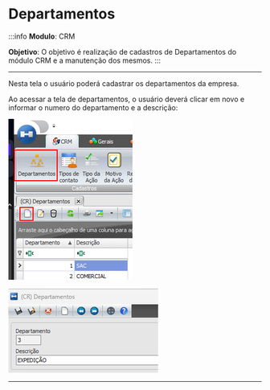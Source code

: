 # Departamentos

:::info
**Modulo**: CRM

**Objetivo**:  O objetivo é realização de cadastros de Departamentos do módulo CRM e a manutenção dos mesmos.
:::

---

Nesta tela o usuário poderá cadastrar os departamentos da empresa.

Ao acessar a tela de departamentos, o usuário deverá clicar em novo e informar o numero do departamento e a descrição:

![departamentos-crm](./img/departamentos-crm/departamentos-crm.png)

![departamentos-crm-1](./img/departamentos-crm/departamentos-crm-1.png)

---